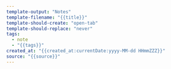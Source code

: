 ```yaml
---
template-output: "Notes"
template-filename: "{{title}}"
template-should-create: "open-tab"
template-should-replace: "never"
tags: 
  - note
  - "{{tags}}"
created_at: "{{created_at:currentDate:yyyy-MM-dd HHmmZZZ}}"
source: "{{source}}"
---
```

